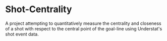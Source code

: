 # Shot-Centrality

A project attempting to quantitatively measure the centrality and closeness of a shot with respect to the central point of the goal-line using Understat's shot event data. 
